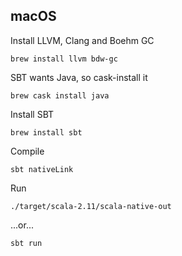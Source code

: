 ## macOS

Install LLVM, Clang and Boehm GC

    brew install llvm bdw-gc

SBT wants Java, so cask-install it

    brew cask install java

Install SBT

    brew install sbt

Compile

    sbt nativeLink

Run

    ./target/scala-2.11/scala-native-out

...or...

    sbt run
